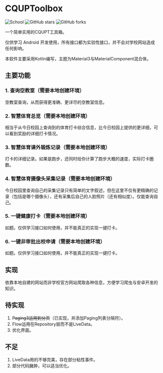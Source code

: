 # CQUPToolbox

![School](https://img.shields.io/badge/School-CQUPT-green.svg)
![GitHub stars](https://img.shields.io/github/stars/YenalyLiew/CQUPToolbox)
![GitHub forks](https://img.shields.io/github/forks/YenalyLiew/CQUPToolbox)

一个简单实用的CQUPT工具箱。

仅供学习 Android 开发使用，所有接口都为实验性接口，并不会对学校网站造成任何影响。

本软件主要采用Kotlin编写，主题为Material3与MaterialComponent混合体。

## 主要功能

### 1. 查询空教室（需要本地创建环境）
空教室查询，从而获得更准确、更详尽的空教室信息。
### 2. 智慧体育总览（需要本地创建环境）
相当于从今日校园上查询到的体育打卡综合信息，比今日校园上提供的更详细，可以看到奖励的详细打卡情况。
### 3. 智慧体育课外锻炼记录（需要本地创建环境）
打卡的详细记录。如果是跑步，还同时给你计算了跑步大概的速度，实际打卡圈数。
### 4. 智慧体育摄像头采集记录（需要本地创建环境）
今日校园里查询自己的采集记录只有简单的文字叙述，但在这里不仅有更精确的记录（包括是哪个摄像头），还有采集后自己的人脸照片（还有相似度）。仅能查询自己。
### 5. 一键健康打卡（需要本地创建环境）
如题。仅供学习接口如何使用，并不能真正的实现一键打卡。
### 6. 一键非审批出校申请（需要本地创建环境）
如题。仅供学习接口如何使用，并不能真正的实现一键打卡。

## 实现

依靠本地自建的网站而非学校官方网站爬取各种信息，方便学习爬虫与安卓开发的知识。

## 待实现

1. ~~Paging3运用到分页~~（已实现，并添加Paging列表分隔符）。
3. Flow运用在Repository层而不是LiveData。
4. 优化界面。

## 不足

1. LiveData用的不够完美，存在部分粘性事件。
2. 部分代码臃肿，可以适当优化。
